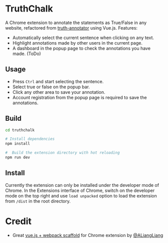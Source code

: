 # TruthChalk
A Chrome extension to annotate the statements as True/False in any website, refactored from [truth-annotator](https://github.com/archlyx/truth-annotator) using Vue.js.
Features:
* Automatically select the current sentence when clicking on any text.
* Highlight annotations made by other users in the current page.
* A dashboard in the popup page to check the annotations you have made. (ToDo)

## Usage
* Press `Ctrl` and start selecting the sentence.
* Select true or false on the popup bar.
* Click any other area to save your annotation.
* Account registration from the popup page is required to save the annotations.

## Build
``` bash
cd truthchalk

# Install dependencies
npm install

#  Build the extension directory with hot reloading
npm run dev
```

## Install
Currently the extension can only be installed under the developer mode of Chrome.
In the Extensions interface of Chrome, switch on the developer mode on the top right and use `load unpacked` option to load the extension from `/dist` in the root directory.

# Credit
* Great [vue.js + webpack scaffold](https://github.com/ALiangLiang/vue-webpack-chrome-extension-template) for Chrome extension by [@ALiangLiang](https://github.com/ALiangLiang)